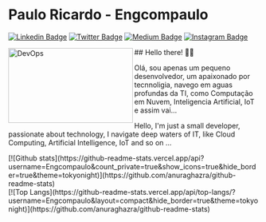 # Paulo Ricardo - Engcompaulo

[![Linkedin Badge](https://img.shields.io/badge/-LinkedIn-blue?style=flat&logo=LinkedIn&logoColor=white)](https://www.linkedin.com/in/engcompaulo/)
[![Twitter Badge](https://img.shields.io/badge/-Twitter-1ca0f1?style=flat&logo=Twitter&logoColor=white)](https://twitter.com/engcompaulo)
[![Medium Badge](https://img.shields.io/badge/-Medium-000?style=flat&logo=Medium&logoColor=white)](https://medium.com/@engcompaulo)
[![Instagram Badge](https://img.shields.io/badge/-Instagram-C13584?style=flat&logo=Instagram&logoColor=white)](https://www.instagram.com/engcompaulotic/)

<p>
   <img  src="https://github.com/Engcompaulo/engcompaulo_imagens_pub/blob/master/DEVOPS.gif" width="250" height="150" alt="DevOps" align="left">
   ## Hello there! ✌🏻
   <p>Olá, sou apenas um pequeno desenvolvedor, um apaixonado por tecnnoligia, navego em aguas profundas da TI, como Computação em Nuvem, Inteligencia Artificial, IoT e assim vai...  </p>
   <p>Hello, I'm just a small developer, passionate about technology, I navigate deep waters of IT, like Cloud Computing, Artificial Intelligence, IoT and so on ...</p?
</p>

<div class="container">
   <div class="column">
    [![Github stats](https://github-readme-stats.vercel.app/api?username=Engcompaulo&count_private=true&show_icons=true&hide_border=true&theme=tokyonight)](https://github.com/anuraghazra/github-readme-stats)
    </div>

   <div class="column">
    [![Top Langs](https://github-readme-stats.vercel.app/api/top-langs/?username=Engcompaulo&layout=compact&hide_border=true&theme=tokyonight)](https://github.com/anuraghazra/github-readme-stats)
   </div>
</div>

